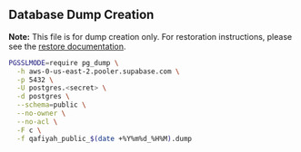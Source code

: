 ## Database Dump Creation

**Note:** This file is for dump creation only. For restoration instructions, please see the [restore documentation](https://github.com/alwalxed/qafiyah/blob/main/.db_dumps/README.md).

```bash
PGSSLMODE=require pg_dump \
  -h aws-0-us-east-2.pooler.supabase.com \
  -p 5432 \
  -U postgres.<secret> \
  -d postgres \
  --schema=public \
  --no-owner \
  --no-acl \
  -F c \
  -f qafiyah_public_$(date +%Y%m%d_%H%M).dump
```
